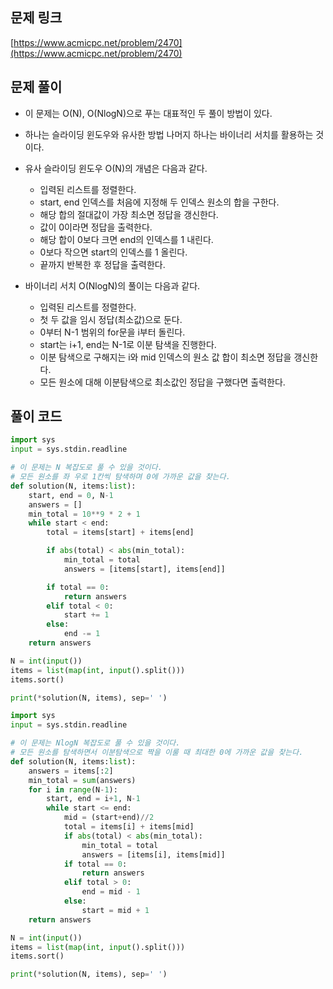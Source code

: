 ## 문제 링크

[https://www.acmicpc.net/problem/2470](https://www.acmicpc.net/problem/2470)

## 문제 풀이

- 이 문제는 O(N), O(NlogN)으로 푸는 대표적인 두 풀이 방법이 있다.
- 하나는 슬라이딩 윈도우와 유사한 방법 나머지 하나는 바이너리 서치를 활용하는 것이다.
- 유사 슬라이딩 윈도우 O(N)의 개념은 다음과 같다.
  - 입력된 리스트를 정렬한다.
  - start, end 인덱스를 처음에 지정해 두 인덱스 원소의 합을 구한다.
  - 해당 합의 절대값이 가장 최소면 정답을 갱신한다.
  - 값이 0이라면 정답을 출력한다.
  - 해당 합이 0보다 크면 end의 인덱스를 1 내린다.
  - 0보다 작으면 start의 인덱스를 1 올린다.
  - 끝까지 반복한 후 정답을 출력한다.
- 바이너리 서치 O(NlogN)의 풀이는 다음과 같다.

  - 입력된 리스트를 정렬한다.
  - 첫 두 값을 임시 정답(최소값)으로 둔다.
  - 0부터 N-1 범위의 for문을 i부터 돌린다.
  - start는 i+1, end는 N-1로 이분 탐색을 진행한다.
  - 이분 탐색으로 구해지는 i와 mid 인덱스의 원소 값 합이 최소면 정답을 갱신한다.
  - 모든 원소에 대해 이분탐색으로 최소값인 정답을 구했다면 출력한다.

## 풀이 코드

```python
import sys
input = sys.stdin.readline

# 이 문제는 N 복잡도로 풀 수 있을 것이다.
# 모든 원소를 좌 우로 1칸씩 탐색하며 0에 가까운 값을 찾는다.
def solution(N, items:list):
    start, end = 0, N-1
    answers = []
    min_total = 10**9 * 2 + 1
    while start < end:
        total = items[start] + items[end]

        if abs(total) < abs(min_total):
            min_total = total
            answers = [items[start], items[end]]

        if total == 0:
            return answers
        elif total < 0:
            start += 1
        else:
            end -= 1
    return answers

N = int(input())
items = list(map(int, input().split()))
items.sort()

print(*solution(N, items), sep=' ')

```

```python
import sys
input = sys.stdin.readline

# 이 문제는 NlogN 복잡도로 풀 수 있을 것이다.
# 모든 원소를 탐색하면서 이분탐색으로 짝을 이룰 때 최대한 0에 가까운 값을 찾는다.
def solution(N, items:list):
    answers = items[:2]
    min_total = sum(answers)
    for i in range(N-1):
        start, end = i+1, N-1
        while start <= end:
            mid = (start+end)//2
            total = items[i] + items[mid]
            if abs(total) < abs(min_total):
                min_total = total
                answers = [items[i], items[mid]]
            if total == 0:
                return answers
            elif total > 0:
                end = mid - 1
            else:
                start = mid + 1
    return answers

N = int(input())
items = list(map(int, input().split()))
items.sort()

print(*solution(N, items), sep=' ')
```
